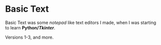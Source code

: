 # Basic Text
Basic Text was some *notepad* like text editors I made, when I was starting to learn **Python/_Tkinter_**.

Versions 1-3, and more.
